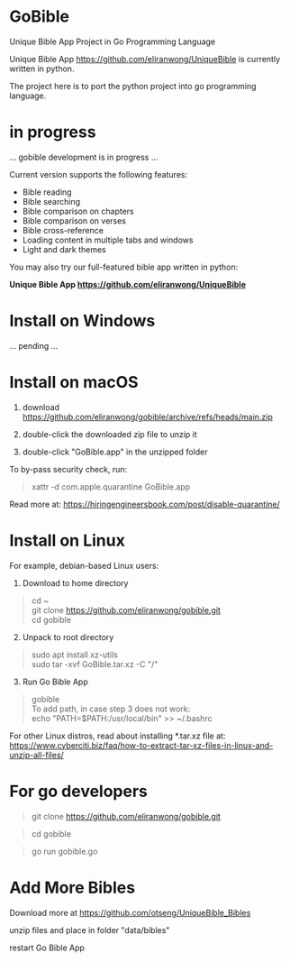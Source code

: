 # GoBible
Unique Bible App Project in Go Programming Language

Unique Bible App https://github.com/eliranwong/UniqueBible is currently written in python.

The project here is to port the python project into go programming language.

# in progress

... gobible development is in progress ...

Current version supports the following features:
* Bible reading
* Bible searching
* Bible comparison on chapters
* Bible comparison on verses
* Bible cross-reference
* Loading content in multiple tabs and windows
* Light and dark themes

You may also try our full-featured bible app written in python:

<b>Unique Bible App https://github.com/eliranwong/UniqueBible</b>

# Install on Windows

... pending ...

# Install on macOS

1) download https://github.com/eliranwong/gobible/archive/refs/heads/main.zip

2) double-click the downloaded zip file to unzip it

3) double-click "GoBible.app" in the unzipped folder

To by-pass security check, run:

> xattr -d com.apple.quarantine GoBible.app

Read more at: https://hiringengineersbook.com/post/disable-quarantine/

# Install on Linux

For example, debian-based Linux users:

1) Download to home directory<br>
> cd ~<br>
> git clone https://github.com/eliranwong/gobible.git<br>
> cd gobible<br>
2) Unpack to root directory<br>
> sudo apt install xz-utils<br>
> sudo tar -xvf GoBible.tar.xz -C "/"<br>
3) Run Go Bible App<br>
> gobible<br>
To add path, in case step 3 does not work:<br>
> echo "PATH=$PATH:/usr/local/bin" >> ~/.bashrc

For other Linux distros, read about installing *.tar.xz file at:
https://www.cyberciti.biz/faq/how-to-extract-tar-xz-files-in-linux-and-unzip-all-files/

# For go developers

> git clone https://github.com/eliranwong/gobible.git

> cd gobible

> go run gobible.go

# Add More Bibles

Download more at https://github.com/otseng/UniqueBible_Bibles

unzip files and place in folder "data/bibles"

restart Go Bible App

